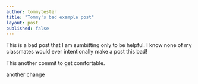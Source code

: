 ```yaml
---
author: tommytester
title: "Tommy's bad example post"
layout: post
published: false
---
```


This is a bad post that I am sumbitting only to be helpful.  I know none of my classmates would ever intentionally make
a post this bad!

This another commit to get comfortable.

another change
